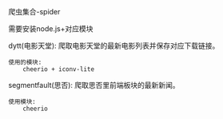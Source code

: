 爬虫集合-spider

需要安装node.js+对应模块

dytt(电影天堂):
	爬取电影天堂的最新电影列表并保存对应下载链接。

	使用的模块:
		cheerio + iconv-lite

segmentfault(思否):
	爬取思否里前端板块的最新新闻。

	使用模块:
		cheerio